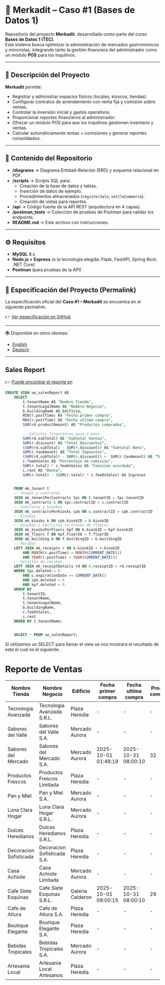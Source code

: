 # 🏪 Merkadit – Caso #1 (Bases de Datos 1)

Repositorio del proyecto **Merkadit**, desarrollado como parte del curso **Bases de Datos 1 (TEC)**.  
Este sistema busca optimizar la administración de mercados gastronómicos y minoristas, integrando tanto la gestión financiera del administrador como un módulo **POS** para los inquilinos.

---

## 📌 Descripción del Proyecto
**Merkadit** permite:
- Registrar y administrar espacios físicos (locales, kioscos, tiendas).
- Configurar contratos de arrendamiento con renta fija y comisión sobre ventas.
- Controlar la inversión inicial y gastos operativos.
- Proporcionar reportes financieros al administrador.
- Ofrecer un módulo POS para que los inquilinos gestionen inventario y ventas.
- Calcular automáticamente rentas + comisiones y generar reportes consolidados.

---

## 📂 Contenido del Repositorio
- **/diagrams** → Diagrama Entidad-Relación (ERD) y esquema relacional en PDF.  
- **/scripts** → Scripts SQL para:
  - Creación de la base de datos y tablas.
  - Inserción de datos de ejemplo.
  - Procedimientos almacenados (`registerSale`, `settleCommerce`).
  - Creación de vistas para reportes.
- **/api** → Código fuente de la API REST (arquitectura en 4 capas).  
- **/postman_tests** → Colección de pruebas de Postman para validar los endpoints.  
- **README.md** → Este archivo con instrucciones.  

---

## ⚙️ Requisitos
- **MySQL** 8.x  
- **Node.js + Express** (o la tecnología elegida: Flask, FastAPI, Spring Boot, .NET Core)  
- **Postman** (para pruebas de la API)  

---

## 📄 Especificación del Proyecto (Permalink)

La especificación oficial del **Caso #1 – Merkadit** se encuentra en el siguiente permalink:  

👉 [Ver especificación en GitHub](https://github.com/vsurak/cursostec/blob/abbee4d51385a925771acdd6c8ac0b2c17e498b5/bases%20I/Caso%20%231.md)

---

📚 Disponible en otros idiomas:  
- [English](./README.en.md)  
- [Deutsch](./README.de.md) 

---

## Sales Report

👉 [Puede encontrar el reporte en](https://github.com/JiCorrales/merkadit-db1/tree/main/scripts)
```SQL
CREATE VIEW vw_salesReport AS	
    SELECT
        t.tenantName AS "Nombre Tienda",
        t.tenantLegalName AS "Nombre Negocio",
        b.buildingName AS Edificio,
        MIN(r.postTime) AS "Fecha primer compra",
        MAX(r.postTime) AS "Fecha ultima compra",
        SUM(rd.productAmount) AS "Productos comprados",
        
        -- Cálculos financieros paso a paso
        SUM(rd.subTotal) AS "Subtotal Ventas",
        SUM(r.discount) AS "Total Descuentos",
        (SUM(rd.subTotal) - SUM(r.discount)) AS "Subtotal Neto",
        SUM(r.taxAmount) AS "Total Impuestos",
        (SUM(rd.subTotal) - SUM(r.discount)) +  SUM(r.taxAmount) AS "Total en ventas",
        c.feeOnSales AS "Porcentaje de comision",
        SUM(r.total) * c.feeOnSales AS "Comision acordada",
        c.rent AS "Renta",
        SUM(r.total) - (SUM(r.total) * c.feeOnSales) AS Ingresos
	
        
    FROM mk_tenant t 
    -- Tenant y contratos
    JOIN mk_tenantPerContracts tpc ON t.tenantID = tpc.tenantID
    JOIN mk_contracts c ON tpc.contractID = c.contractID
    -- Contratos y kioskos
    JOIN mk_contractsPerKiosks cpk ON c.contractID = cpk.contractID
    -- Kioskos
    JOIN mk_kiosks k ON cpk.kioskID = k.kioskID
    -- Kioskos y edificios (a través de floors)
    JOIN mk_kiosksPerFloors kpf ON k.kioskID = kpf.kioskID
    JOIN mk_floors f ON kpf.floorID = f.floorID
    JOIN mk_building b ON f.buildingID = b.buildingID
    -- Recibos
    LEFT JOIN mk_receipts r ON k.kioskID = r.kioskID
        AND MONTH(r.postTime) = MONTH(CURRENT_DATE())
        AND YEAR(r.postTime) = YEAR(CURRENT_DATE())
    -- Detalles de recibos
    LEFT JOIN mk_receiptDetails rd ON r.receiptID = rd.receiptID
    WHERE tpc.deleted = 0 
        AND c.expirationDate >= CURRENT_DATE()
        AND cpk.deleted = 0
        AND kpf.deleted = 0
    GROUP BY
        t.tenantID,
        t.tenantName,
        t.tenantLegalName,
        b.buildingName,
        c.feeOnSales,
        c.rent
    ORDER BY t.tenantName;
    
    
    SELECT * FROM vw_salesReport;

```

Si utilizamos un SELECT para llamar el view se nos mostrara el resultado de este el cual es el siguiente.

# Reporte de Ventas 

| Nombre Tienda | Nombre Negocio | Edificio | Fecha primer compra | Fecha ultima compra | Productos comprados | Total en ventas | Porcentaje de comision | Comision acordada | Renta | Ingresos |
|---------------|----------------|----------|---------------------|---------------------|---------------------|-----------------|------------------------|------------------|-------|----------|
| Tecnologia Avanzada | Tecnologia Avanzada S.R.L. | Plaza Heredia | - | - | - | - | 0.045 | - | 645.00 | - |
| Sabores del Valle | Sabores del Valle S.A. | Mercado Aurora | - | - | - | - | 0.05 | - | 540.00 | - |
| Sabores del Mercado | Sabores del Mercado S.A. | Mercado Aurora | 2025-10-01 01:48:19 | 2025-10-31 08:00:10 | 32 | 416.64 | 0.055 | 22.92 | 595.00 | 393.72 |
| Productos Frescos | Productos Frescos Limitada | Plaza Heredia | - | - | - | - | 0.06 | - | 555.00 | - |
| Pan y Miel | Pan y Miel S.A. | Mercado Aurora | - | - | - | - | 0.045 | - | 615.00 | - |
| Luna Clara Hogar | Luna Clara Hogar S.R.L. | Mercado Aurora | - | - | - | - | 0.06 | - | 590.00 | - |
| Dulces Heredianos | Dulces Heredianos S.R.L. | Plaza Heredia | - | - | - | - | 0.045 | - | 480.00 | - |
| Decoracion Sofisticada | Decoracion Sofisticada S.A. | Plaza Heredia | - | - | - | - | 0.05 | - | 670.00 | - |
| Casa Achiote | Casa Achiote Limitada | Mercado Aurora | - | - | - | - | 0.055 | - | 565.00 | - |
| Cafe Siete Esquinas | Cafe Siete Esquinas S.R.L. | Galeria Calderon | 2025-10-01 08:00:15 | 2025-10-31 08:00:10 | 29 | 270.42 | 0.05 | 13.52 | 705.00 | 256.90 |
| Cafe de Altura | Cafe de Altura S.A. | Plaza Heredia | - | - | - | - | 0.055 | - | 530.00 | - |
| Boutique Elegante | Boutique Elegante S.A. | Plaza Heredia | - | - | - | - | 0.065 | - | 620.00 | - |
| Bebidas Tropicales | Bebidas Tropicales S.A. | Mercado Aurora | - | - | - | - | 0.065 | - | 615.00 | - |
| Artesania Local | Artesania Local Artesanos | Plaza Heredia | - | - | - | - | 0.05 | - | 505.00 | - |